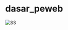 # dasar_peweb

![SS](https://github.com/ridhodarman/dicoding_Belajar-Dasar-Pemrograman-Web/dll/Screenshot.png)
